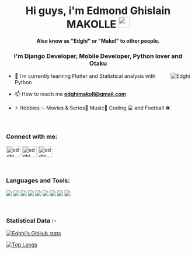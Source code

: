 <h1 align="center">Hi guys, i'm Edmond Ghislain MAKOLLE <img src="https://raw.githubusercontent.com/MartinHeinz/MartinHeinz/master/wave.gif" width="30px"></h1>
<h4 align="center">Also know as "Edghi" or "Makol" to other people.
<h3 align="center">I'm Django Developer, Mobile Developer, Python lover and Otaku</h3>
<p><img align="right" src="https://github.com/Adam-pw/Adam-pw/blob/main/animation_500_kxa883sd.gif" alt="Edghi" /></p>

- 🌱 I’m currently learning Flutter and Statistical analysis with Python

- 📫 How to reach me **edghimakoll@gmail.com**

- ⚡ Hobbies :-  Movies & Series🎥 Music🎵 Coding 💻 and Football ⚽.

<br>
<h3 align="left">Connect with me:</h3>
<p align="left">
  <a href="https://www.linkedin.com/in/edmond-ghislain-makolle-99716b1a2/" target="blank"><img align="center"
      src="https://raw.githubusercontent.com/rahuldkjain/github-profile-readme-generator/master/src/images/icons/Social/linked-in-alt.svg"
      alt="edghi" height="30" width="40" /></a>
   <a href="https://twitter.com/MakolleG" target="blank"><img align="center"
      src="https://raw.githubusercontent.com/rahuldkjain/github-profile-readme-generator/master/src/images/icons/Social/twitter.svg"
      alt="edghi" height="30" width="40" /></a>
  <a href="https://www.instagram.com/edghi_makolle/" target="blank"><img align="center"
      src="https://raw.githubusercontent.com/rahuldkjain/github-profile-readme-generator/master/src/images/icons/Social/instagram.svg"
      alt="edghi" height="30" width="40" /></a>

</p>

<br>
<h3 align="left">Languages and Tools:</h3>

![](https://img.shields.io/badge/OS-Linux-informational?style=flat&logo=linux&logoColor=white&color=2bbc8a)
![](https://img.shields.io/badge/Editor-VsCode-informational?style=flat&logo=vscode&logoColor=white&color=2bbc8a)
![](https://img.shields.io/badge/Editor-AndroidStudio-informational?style=flat&logo=android&logoColor=white&color=2bbc8a)
![](https://img.shields.io/badge/Code-Python-informational?style=flat&logo=python&logoColor=white&color=2bbc8a)
![](https://img.shields.io/badge/Code-Dart-informational?style=flat&logo=dart&logoColor=white&color=2bbc8a)
![](https://img.shields.io/badge/Code-Django-informational?style=flat&logo=django&logoColor=white&color=2bbc8a)
![](https://img.shields.io/badge/Code-Flutter-informational?style=flat&logo=flutter&logoColor=white&color=2bbc8a)
![](https://img.shields.io/badge/Shell-Bash-informational?style=flat&logo=bash&logoColor=white&color=2bbc8a)
![](https://img.shields.io/badge/tools-Git-informational?style=flat&logo=git&logoColor=white&color=2bbc8a)

<br>
<h3>Statistical Data :-</h3>

[![Edghi's GitHub stats](https://github-readme-stats.vercel.app/api?username=Edmond22-prog&count_private=true&show_icons=true&theme=buefy)](https://github.com/Edmond22-prog/github-readme-stats)

[![Top Langs](https://github-readme-stats.vercel.app/api/top-langs/?username=Edmond22-prog&show_icons=true&theme=buefylangs_count=8&layout=compact)](https://github.com/Edmond22-prog/github-readme-stats)



